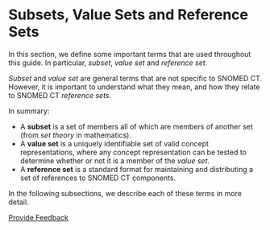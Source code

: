 # Subsets, Value Sets and Reference Sets

In this section, we define some important terms that are used throughout this guide. In particular, _subset_, _value set_ and _reference set_.

_Subset_ and _value set_ are general terms that are not specific to SNOMED CT. However, it is important to understand what they mean, and how they relate to SNOMED CT _reference sets_.

In summary:

* A **subset** is a set of members all of which are members of another set (from _set theory_ in mathematics).
* A **value set** is a uniquely identifiable set of valid concept representations, where any concept representation can be tested to determine whether or not it is a member of the _value set_.
* A **reference set** is a standard format for maintaining and distributing a set of references to SNOMED CT components.

In the following subsections, we describe each of these terms in more detail.






<a href="https://docs.google.com/forms/d/e/1FAIpQLScTmbZIf0UEQwYDkY27EEWBkaiYkHSbR0_9DmFrMLXoQLyL7Q/viewform?usp=pp_url&entry.1767247133=Refset+Guide&entry.670899847=Subsets%2C%20Value%20Sets%20and%20Reference%20Sets" class="button primary">Provide Feedback</a>
